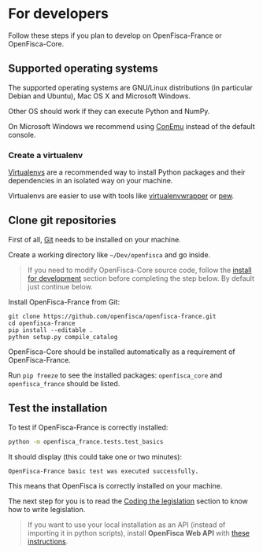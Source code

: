 # For developers


Follow these steps if you plan to develop on OpenFisca-France or OpenFisca-Core.

## Supported operating systems

The supported operating systems are GNU/Linux distributions (in particular Debian and Ubuntu), Mac OS X and Microsoft Windows.

Other OS should work if they can execute Python and NumPy.

On Microsoft Windows we recommend using [ConEmu](https://conemu.github.io/) instead of the default console.

### Create a virtualenv

[Virtualenvs](https://virtualenv.readthedocs.io/en/latest/) are a recommended way to install Python packages and their dependencies in an isolated way on your machine.

Virtualenvs are easier to use with tools like [virtualenvwrapper](https://virtualenvwrapper.readthedocs.io/en/latest/) or [pew](https://github.com/berdario/pew).

## Clone git repositories

First of all, [Git](http://www.git-scm.com/) needs to be installed on your machine.

Create a working directory like `~/Dev/openfisca` and go inside.

> If you need to modify OpenFisca-Core source code, follow the [install for development](https://github.com/openfisca/openfisca-core#install-for-development) section before completing the step below. By default just continue below.

Install OpenFisca-France from Git:

```
git clone https://github.com/openfisca/openfisca-france.git
cd openfisca-france
pip install --editable .
python setup.py compile_catalog
```

OpenFisca-Core should be installed automatically as a requirement of OpenFisca-France.

Run `pip freeze` to see the installed packages: `openfisca_core` and `openfisca_france` should be listed.

## Test the installation

To test if OpenFisca-France is correctly installed:

```bash
python -m openfisca_france.tests.test_basics
```

It should display (this could take one or two minutes):

```
OpenFisca-France basic test was executed successfully.
```

This means that OpenFisca is correctly installed on your machine.

The next step for you is to read the [Coding the legislation](../coding-the-legislation/index.html) section to know how to write legislation.

> If you want to use your local installation as an API (instead of importing it in python scripts), install **OpenFisca Web API** with [these instructions](https://github.com/openfisca/openfisca-web-api#install).
